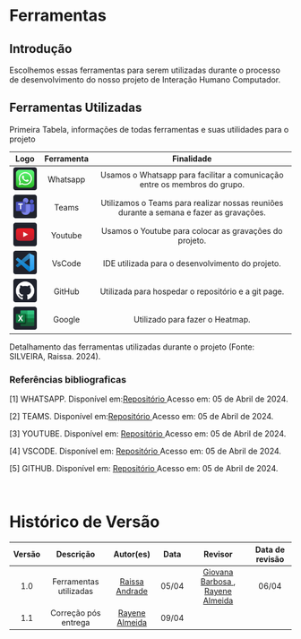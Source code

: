 # Ferramentas

## Introdução
Escolhemos essas ferramentas para serem utilizadas durante o processo de desenvolvimento do nosso projeto de Interação Humano Computador.

</p>

## Ferramentas Utilizadas

Primeira Tabela, informações de todas ferramentas e suas utilidades para o projeto 

| Logo | Ferramenta | Finalidade |
| :-----: | :-------: | :---------: |
| <img src="https://raw.githubusercontent.com/gui-bus/TechIcons/70f9ca213e35be00f41c0350d77c238c999db688/Dark/Whatsapp.svg" alt="whatsapp" width=50px>  | Whatsapp | Usamos o Whatsapp para facilitar a comunicação entre os membros do grupo. |
| <img src="https://raw.githubusercontent.com/gui-bus/TechIcons/70f9ca213e35be00f41c0350d77c238c999db688/Dark/Teams.svg" alt="Teams" width=50px> | Teams | Utilizamos o Teams para realizar nossas reuniões durante a semana e fazer as gravações. |
| <img src="https://raw.githubusercontent.com/gui-bus/TechIcons/70f9ca213e35be00f41c0350d77c238c999db688/Dark/Youtube.svg" alt="YouTube" width=50px> | Youtube | Usamos o Youtube para colocar as gravações do projeto.|
| <img src="https://raw.githubusercontent.com/gui-bus/TechIcons/70f9ca213e35be00f41c0350d77c238c999db688/Dark/VSCode.svg" alt="VsCode" width=50px> | VsCode | IDE utilizada para o desenvolvimento do projeto.|
| <img src="https://raw.githubusercontent.com/gui-bus/TechIcons/70f9ca213e35be00f41c0350d77c238c999db688/Dark/Github.svg" alt="GitHub" width=50px> | GitHub | Utilizada para hospedar o repositório e a git page.  |
| <img src="https://raw.githubusercontent.com/gui-bus/TechIcons/70f9ca213e35be00f41c0350d77c238c999db688/Dark/Excel.svg" alt="Google Planilhas" width=50px> | Google | Utilizado para fazer o Heatmap.  |

 
  Detalhamento das ferramentas utilizadas durante o projeto 
  (Fonte: SILVEIRA, Raissa. 2024).


### Referências bibliograficas

[1] WHATSAPP. Disponível em:[Repositório ](https://github.com/gui-bus/TechIcons?tab=readme-ov-file.)  Acesso em: 05 de Abril de 2024.

[2] TEAMS. Disponível em:[Repositório ](https://github.com/gui-bus/TechIcons?tab=readme-ov-file.)  Acesso em: 05 de Abril de 2024.

[3] YOUTUBE. Disponível em: [Repositório ](https://github.com/gui-bus/TechIcons?tab=readme-ov-file.)  Acesso em: 05 de Abril de 2024.

[4] VSCODE. Disponível em: [Repositório ](https://github.com/gui-bus/TechIcons?tab=readme-ov-file.)  Acesso em: 05 de Abril de 2024.

[5] GITHUB. Disponível em: [Repositório ](https://github.com/gui-bus/TechIcons?tab=readme-ov-file.)  Acesso em: 05 de Abril de 2024.

<br/>


# Histórico de Versão 

| Versão |          Descrição              |     Autor(es)      |      Data      |   Revisor     |    Data de revisão    |  
|:------:|:-------------------------------:|:--------------:|:--------------:|:-------------:|:---------------------:|
|  1.0   | Ferramentas utilizadas                 |  [Raissa Andrade ](https://github.com/RaissaAndradeS)      |   05/04   |       [Giovana Barbosa ](https://github.com/gio221), [Rayene Almeida ](https://github.com/rayenealmeida)        |     06/04                 |
|  1.1   | Correção pós entrega                   |   [Rayene Almeida ](https://github.com/rayenealmeida)      |   09/04   |              |                      |